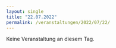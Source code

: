```yaml
---
layout: single
title: "22.07.2022"
permalink: /veranstaltungen/2022/07/22/
---
```


Keine Veranstaltung an diesem Tag.
